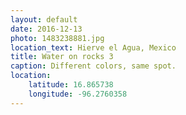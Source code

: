```yaml
---
layout: default
date: 2016-12-13
photo: 1483238881.jpg
location_text: Hierve el Agua, Mexico
title: Water on rocks 3
caption: Different colors, same spot.
location:
    latitude: 16.865738
    longitude: -96.2760358
---
```

